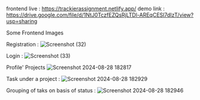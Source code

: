 frontend live : https://trackierassignment.netlify.app/
demo link : https://drive.google.com/file/d/1NtJ0TczfEZQsRjLTDl-AREqCESl7dIzT/view?usp=sharing

Some Frontend Images

Registration : 
![Screenshot (32)](https://github.com/user-attachments/assets/dee38cc8-90a8-4db4-b7bc-72ecc89f1d8e)

Login : 
![Screenshot (33)](https://github.com/user-attachments/assets/4f1bb044-af84-4496-b933-6c332b254b80)

Profile' Projects
![Screenshot 2024-08-28 182817](https://github.com/user-attachments/assets/4d7a8f03-95bb-4942-83f1-58e1d4b0f566)

Task under a project : 
![Screenshot 2024-08-28 182929](https://github.com/user-attachments/assets/c02ef345-c9d1-4dd2-865c-cdd3c44b2722)

Grouping of taks on basis of status : 
![Screenshot 2024-08-28 182946](https://github.com/user-attachments/assets/43771af1-2330-4a5b-b00c-ef3bfd42d8bc)



